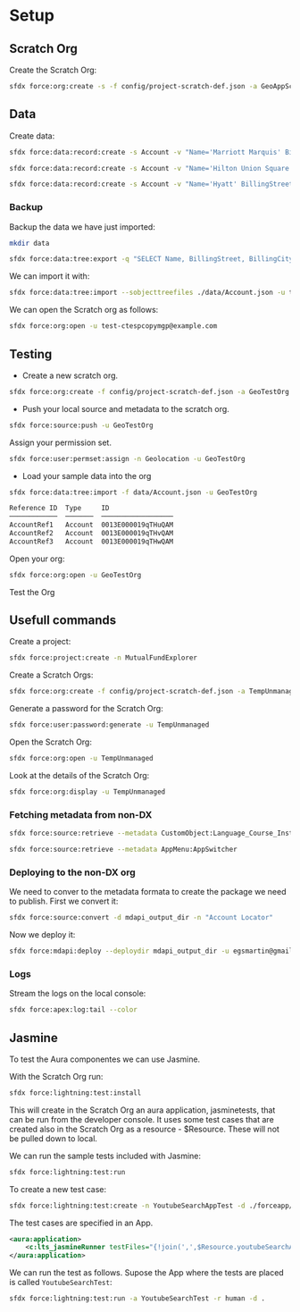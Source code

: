 # Setup

## Scratch Org

Create the Scratch Org:

```sh
sfdx force:org:create -s -f config/project-scratch-def.json -a GeoAppScratch
```

## Data

Create data:

```sh
sfdx force:data:record:create -s Account -v "Name='Marriott Marquis' BillingStreet='780 Mission St' BillingCity='San Francisco' BillingState='CA' BillingPostalCode='94103' Phone='(415) 896-1600' Website='www.marriott.com'" -u test-ctespcopymgp@example.com

sfdx force:data:record:create -s Account -v "Name='Hilton Union Square' BillingStreet='333 O Farrell St' BillingCity='San Francisco' BillingState='CA' BillingPostalCode='94102' Phone='(415) 771-1400' Website='www.hilton.com'" -u test-ctespcopymgp@example.com

sfdx force:data:record:create -s Account -v "Name='Hyatt' BillingStreet='5 Embarcadero Center' BillingCity='San Francisco' BillingState='CA' BillingPostalCode='94111' Phone='(415) 788-1234' Website='www.hyatt.com'" -u test-ctespcopymgp@example.com
```

### Backup

Backup the data we have just imported:

```sh
mkdir data

sfdx force:data:tree:export -q "SELECT Name, BillingStreet, BillingCity, BillingState, BillingPostalCode, Phone, Website FROM Account WHERE BillingStreet != NULL AND BillingCity != NULL and BillingState != NULL" -d ./data -u test-ctespcopymgp@example.com
```

We can import it with:

```sh
sfdx force:data:tree:import --sobjecttreefiles ./data/Account.json -u test-ctespcopymgp@example.com
```

We can open the Scratch org as follows:

```sh
sfdx force:org:open -u test-ctespcopymgp@example.com
```

## Testing

- Create a new scratch org.

```sh
sfdx force:org:create -f config/project-scratch-def.json -a GeoTestOrg
```

- Push your local source and metadata to the scratch org.

```sh
sfdx force:source:push -u GeoTestOrg
```

Assign your permission set.

```sh
sfdx force:user:permset:assign -n Geolocation -u GeoTestOrg
```

- Load your sample data into the org

```sh
sfdx force:data:tree:import -f data/Account.json -u GeoTestOrg

Reference ID  Type     ID
────────────  ───────  ──────────────────
AccountRef1   Account  0013E000019qTHuQAM
AccountRef2   Account  0013E000019qTHvQAM
AccountRef3   Account  0013E000019qTHwQAM
```

Open your org:

```sh
sfdx force:org:open -u GeoTestOrg
```

Test the Org

## Usefull commands

Create a project:

```sh
sfdx force:project:create -n MutualFundExplorer
```

Create a Scratch Orgs:

```sh
sfdx force:org:create -f config/project-scratch-def.json -a TempUnmanaged
```

Generate a password for the Scratch Org:

```sh
sfdx force:user:password:generate -u TempUnmanaged
```

Open the Scratch Org:

```sh
sfdx force:org:open -u TempUnmanaged
```

Look at the details of the Scratch Org:

```sh
sfdx force:org:display -u TempUnmanaged
```

### Fetching metadata from non-DX

```sh
sfdx force:source:retrieve --metadata CustomObject:Language_Course_Instructor__c,CustomField:Language_Course__c.Course_Instructor__c

sfdx force:source:retrieve --metadata AppMenu:AppSwitcher
```

### Deploying to the non-DX org

We need to conver to the metadata formata to create the package we need to publish. First we convert it:

```sh
sfdx force:source:convert -d mdapi_output_dir -n "Account Locator"
```

Now we deploy it:

```sh
sfdx force:mdapi:deploy --deploydir mdapi_output_dir -u egsmartin@gmail.com -w 3
```

### Logs

Stream the logs on the local console:

```sh
sfdx force:apex:log:tail --color
```

## Jasmine

To test the Aura componentes we can use Jasmine. 

With the Scratch Org run:

```sh
sfdx force:lightning:test:install
```

This will create in the Scratch Org an aura application, jasminetests, that can be run from the developer console. It uses some test cases that are created also in the Scratch Org as a resource - $Resource. These will not be pulled down to local.

We can run the sample tests included with Jasmine:

```sh
sfdx force:lightning:test:run
```

To create a new test case:

```sh
sfdx force:lightning:test:create -n YoutubeSearchAppTest -d ./forceapp/main/default/staticresources
```

The test cases are specified in an App. 

```xml
<aura:application>
    <c:lts_jasmineRunner testFiles="{!join(',',$Resource.youtubeSearchAppTest)}" />
</aura:application>
```

We can run the test as follows. Supose the App where the tests are placed is called `YoutubeSearchTest`:

```sh
sfdx force:lightning:test:run -a YoutubeSearchTest -r human -d .
```